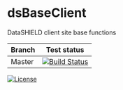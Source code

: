 dsBaseClient
============

DataSHIELD client site base functions




| Branch | Test status |
| -------| ----------- |
| Master | [![Build Status](https://dev.azure.com/datashield-testing/datashield/_apis/build/status/datashield.dsBaseClient?branchName=master)](https://dev.azure.com/datashield-testing/datashield/_build/latest?definitionId=1&branchName=master) |

[![License](https://img.shields.io/badge/license-GPLv3-blue.svg)](https://www.gnu.org/licenses/gpl-3.0.html)

